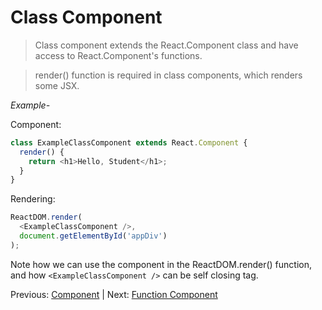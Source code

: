 # Class Component

> Class component extends the React.Component class and have access to React.Component's functions.

> render() function is required in class components, which renders some JSX.

*Example-*

Component:

```javascript
class ExampleClassComponent extends React.Component {
  render() {
    return <h1>Hello, Student</h1>;
  }
}
```

Rendering:

```javascript
ReactDOM.render(
  <ExampleClassComponent />,
  document.getElementById('appDiv')
);
```

Note how we can use the component in the ReactDOM.render() function, and how ```<ExampleClassComponent />``` can be self closing tag.


Previous: [Component](component.md) | Next: [Function Component](functionComponent.md)

